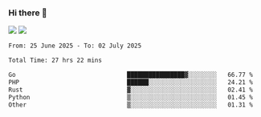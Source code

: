 ### Hi there 👋️

![](https://komarev.com/ghpvc/?username=Loner1024)
![](https://hit.yhype.me/github/profile?account_id=20189164)

<!--START_SECTION:waka-->

```txt
From: 25 June 2025 - To: 02 July 2025

Total Time: 27 hrs 22 mins

Go                               ████████████████▓░░░░░░░░   66.77 %
PHP                              ██████░░░░░░░░░░░░░░░░░░░   24.21 %
Rust                             ▓░░░░░░░░░░░░░░░░░░░░░░░░   02.41 %
Python                           ▒░░░░░░░░░░░░░░░░░░░░░░░░   01.45 %
Other                            ▒░░░░░░░░░░░░░░░░░░░░░░░░   01.31 %
```

<!--END_SECTION:waka-->



